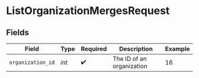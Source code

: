# ListOrganizationMergesRequest


## Fields

| Field                     | Type                      | Required                  | Description               | Example                   |
| ------------------------- | ------------------------- | ------------------------- | ------------------------- | ------------------------- |
| `organization_id`         | *int*                     | :heavy_check_mark:        | The ID of an organization | 16                        |